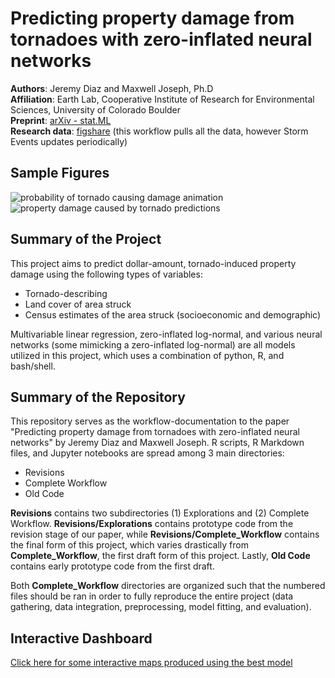 # Predicting property damage from tornadoes with zero-inflated neural networks

**Authors**: Jeremy Diaz and Maxwell Joseph, Ph.D<br>
**Affiliation**: Earth Lab, Cooperative Institute of Research for Environmental Sciences, University of Colorado Boulder<br>
**Preprint**: [arXiv - stat.ML](https://arxiv.org/abs/1807.03456)<br>
**Research data**: [figshare](https://figshare.com/articles/Zipped_data/6792206) (this workflow pulls all the data, however Storm Events updates periodically) 

## Sample Figures

![probability of tornado causing damage animation](https://github.com/jdiaz4302/tornadoesr/blob/master/binary_map.gif)
![property damage caused by tornado predictions](https://github.com/jdiaz4302/tornadoesr/blob/master/conditional_map.gif)

## Summary of the Project

This project aims to predict dollar-amount, tornado-induced property damage using the following types of variables:

* Tornado-describing
* Land cover of area struck
* Census estimates of the area struck (socioeconomic and demographic)

Multivariable linear regression, zero-inflated log-normal, and various neural networks (some mimicking a zero-inflated log-normal) are all models utilized in this project, which uses a combination of python, R, and bash/shell.

## Summary of the Repository

This repository serves as the workflow-documentation to the paper "Predicting property damage from tornadoes with zero-inflated neural networks" by Jeremy Diaz and Maxwell Joseph. R scripts, R Markdown files, and Jupyter notebooks are spread among 3 main directories:

* Revisions
* Complete Workflow
* Old Code

**Revisions** contains two subdirectories (1) Explorations and (2) Complete Workflow. **Revisions/Explorations** contains prototype code from the revision stage of our paper, while **Revisions/Complete_Workflow** contains the final form of this project, which varies drastically from **Complete_Workflow**, the first draft form of this project. Lastly, **Old Code** contains early prototype code from the first draft.

Both **Complete_Workflow** directories are organized such that the numbered files should be ran in order to fully reproduce the entire project (data gathering, data integration, preprocessing, model fitting, and evaluation).

## Interactive Dashboard

[Click here for some interactive maps produced using the best model](https://rawgit.com/jdiaz4302/tornadoesr/master/interactive_model_maps.html)
